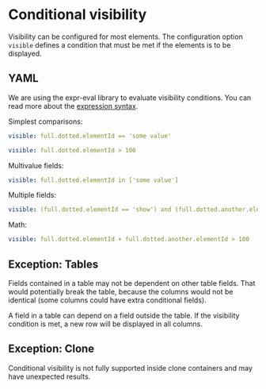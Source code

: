 # Conditional visibility

Visibility can be configured for most elements. The configuration option `visible` defines a condition that must be met if the elements is to be displayed.

## YAML

We are using the expr-eval library to evaluate visibility conditions. You can read more about the [expression syntax](https://github.com/silentmatt/expr-eval?tab=readme-ov-file#expression-syntax).

Simplest comparisons: 

```yaml
visible: full.dotted.elementId == 'some value'
```
```yaml
visible: full.dotted.elementId > 100
```
Multivalue fields:

```yaml
visible: full.dotted.elementId in ['some value']
```
Multiple fields:
```yaml
visible: (full.dotted.elementId == 'show') and (full.dotted.another.elementId in ['show', 'unhide'])
```
Math:

```yaml
visible: full.dotted.elementId + full.dotted.another.elementId > 100
```

## Exception: Tables

Fields contained in a table may not be dependent on other table fields. That would potentially break the table, because the columns would not be identical (some columns could have extra conditional fields).

A field in a table can depend on a field outside the table. If the visibility condition is met, a new row will be displayed in all columns.

## Exception: Clone

Conditional visibility is not fully supported inside clone containers and may have unexpected results. 

